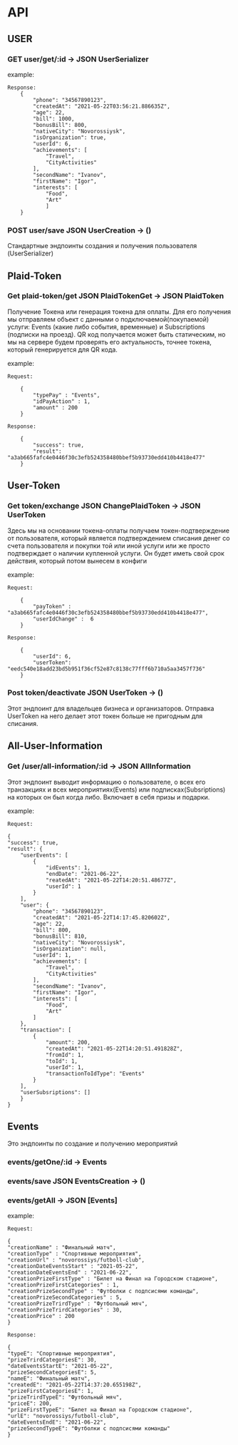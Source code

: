 # API

## USER

### GET user/get/:id -> JSON UserSerializer

example:

    Response: 
        {
            "phone": "34567890123",
            "createdAt": "2021-05-22T03:56:21.886635Z",
            "age": 22,
            "bill": 1000,
            "bonusBill": 800,
            "nativeCity": "Novorossiysk",
            "isOrganization": true,
            "userId": 6,
            "achievements": [
                "Travel",
                "CityActivities"
            ],
            "secondName": "Ivanov",
            "firstName": "Igor",
            "interests": [
                "Food",
                "Art"
                ]
        }

### POST user/save  JSON UserCreation -> ()

Стандартные эндпоинты создания и получения пользователя (UserSerializer)

## Plaid-Token

### Get plaid-token/get JSON PlaidTokenGet  -> JSON PlaidToken

Получение Токена или генерация токена для оплаты. Для его получения мы отправляем объект с данными о подключаемой(покупаемой) услуги: Events (какие либо события, временные) и Subscriptions (подписки на проезд). QR код получается может быть статическим, но мы на сервере будем проверять его актуальность, точнее токена, который генерируется для QR кода.

example:

    Request:

        {
            "typePay" : "Events",
            "idPayAction" : 1,
            "amount" : 200
        }
 
    Response: 
    
        {
            "success": true,
            "result": "a3ab665fafc4e0446f30c3efb524358480bbef5b93730edd410b4418e477"
        }



## User-Token

###  Get token/exchange JSON ChangePlaidToken -> JSON UserToken

Здесь мы на основании токена-оплаты получаем токен-подтверждение от пользователя, который является подтверждением списания денег со счета пользователя и покупки той или иной услуги или же просто подтверждает о наличии купленной услуги. Он будет иметь свой срок действия, который потом вынесем в конфиги

example:

    Request:

        {
            "payToken" : "a3ab665fafc4e0446f30c3efb524358480bbef5b93730edd410b4418e477",
            "userIdChange" :  6
        }
 
    Response: 

        {
            "userId": 6,
            "userToken": "eedc540e18add23bd5b951f36cf52e87c8138c77fff6b710a5aa3457f736"
        }

###  Post token/deactivate JSON UserToken -> ()

Этот эндпоинт для владельцев бизнеса и организаторов. Отправка UserToken на него делает этот токен больше не пригодным для списания.


## All-User-Information

### Get /user/all-information/:id  -> JSON AllInformation

Этот эндпоинт выводит информацию о пользователе, о всех его транзакциях и всех мероприятиях(Events) или подписках(Subsriptions) на которых он был когда либо. Включает в себя призы и подарки.

example:

    Request:

    {
    "success": true,
    "result": {
        "userEvents": [
            {
                "idEvents": 1,
                "endDate": "2021-06-22",
                "reatedAt": "2021-05-22T14:20:51.48677Z",
                "userId": 1
            }
        ],
        "user": {
            "phone": "34567890123",
            "createdAt": "2021-05-22T14:17:45.820602Z",
            "age": 22,
            "bill": 800,
            "bonusBill": 810,
            "nativeCity": "Novorossiysk",
            "isOrganization": null,
            "userId": 1,
            "achievements": [
                "Travel",
                "CityActivities"
            ],
            "secondName": "Ivanov",
            "firstName": "Igor",
            "interests": [
                "Food",
                "Art"
            ]
        },
        "transaction": [
            {
                "amount": 200,
                "createdAt": "2021-05-22T14:20:51.491828Z",
                "fromId": 1,
                "toId": 1,
                "userId": 1,
                "transactionToIdType": "Events"
            }
        ],
        "userSubsriptions": []
        }
    }

## Events

Это эндпоинты по создание и получению мероприятий

### events/getOne/:id  -> Events

### events/save JSON EventsCreation -> ()

### events/getAll -> JSON [Events]

example:

    Request:

    {
    "creationName" : "Финальный матч",
    "creationType" : "Спортивные мероприятия",
    "creationUrl" : "novorossiys/futboll-club",
    "creationDateEventsStart" : "2021-05-22",
    "creationDateEventsEnd" : "2021-06-22",
    "creationPrizeFirstType" : "Билет на Финал на Городском стадионе",
    "creationPrizeFirstCategories" : 1,
    "creationPrizeSecondType" : "Футболки с подпсисями команды",
    "creationPrizeSecondCategories" : 5,
    "creationPrizeTrirdType" : "Футбольный мяч",
    "creationPrizeTrirdCategories" : 30,
    "creationPrice" : 200
    }
 
    Response: 

    {
    "typeE": "Спортивные мероприятия",
    "prizeTrirdCategoriesE": 30,
    "dateEventsStartE": "2021-05-22",
    "prizeSecondCategoriesE": 5,
    "nameE": "Финальный матч",
    "createdE": "2021-05-22T14:37:20.655198Z",
    "prizeFirstCategoriesE": 1,
    "prizeTrirdTypeE": "Футбольный мяч",
    "priceE": 200,
    "prizeFirstTypeE": "Билет на Финал на Городском стадионе",
    "urlE": "novorossiys/futboll-club",
    "dateEventsEndE": "2021-06-22",
    "prizeSecondTypeE": "Футболки с подпсисями команды"
    }